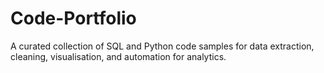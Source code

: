 # Code-Portfolio
A curated collection of SQL and Python code samples for data extraction, cleaning, visualisation, and automation for analytics.

